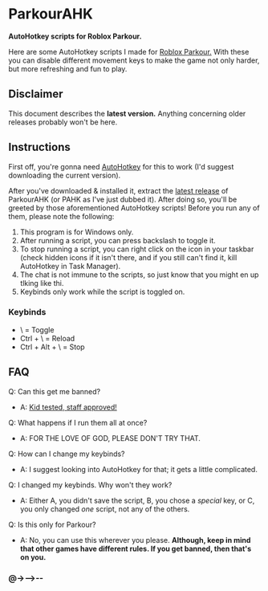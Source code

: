 # ParkourAHK
**AutoHotkey scripts for Roblox Parkour.**

Here are some AutoHotkey scripts I made for [Roblox Parkour.](https://www.roblox.com/games/445664957/Parkour) With these you can disable different movement keys to make the game not only harder, but more refreshing and fun to play.

## Disclaimer
This document describes the **latest version.** Anything concerning older releases probably won't be here.

## Instructions
First off, you're gonna need [AutoHotkey](https://www.autohotkey.com) for this to work (I'd suggest downloading the current version).

After you've downloaded & installed it, extract the [latest release](https://github.com/joinedspawnRoads/ParkourAHK/releases) of ParkourAHK (or PAHK as I've just dubbed it). After doing so, you'll be greeted by those aforementioned AutoHotkey scripts! Before you run any of them, please note the following:

1. This program is for Windows only.
2. After running a script, you can press backslash to toggle it.
3. To stop running a script, you can right click on the icon in your taskbar (check hidden icons if it isn't there, and if you still can't find it, kill AutoHotkey in Task Manager).
4. The chat is not immune to the scripts, so just know that you might en up tlking like thi.
5. Keybinds only work while the script is toggled on.

### Keybinds
- \ = Toggle
- Ctrl + \ = Reload
- Ctrl + Alt + \ = Stop

## FAQ

Q: Can this get me banned?
- A: [Kid tested, staff approved!](https://imgur.com/rKFkimo)

Q: What happens if I run them all at once?
- A: FOR THE LOVE OF GOD, PLEASE DON'T TRY THAT.

Q: How can I change my keybinds?
- A: I suggest looking into AutoHotkey for that; it gets a little complicated.

Q: I changed my keybinds. Why won't they work?
- A: Either A, you didn't save the script, B, you chose a *special* key, or C, you only changed *one* script, not any of the others.

Q: Is this only for Parkour?
- A: No, you can use this wherever you please. **Although, keep in mind that other games have different rules. If you get banned, then that's on you.**

### @->-->--
